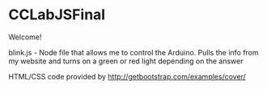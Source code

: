 # CCLabJSFinal


Welcome!

blink.js - Node file that allows me to control the Arduino.  Pulls the info from my website and turns on a green or red light depending on the answer



HTML/CSS code provided by http://getbootstrap.com/examples/cover/

